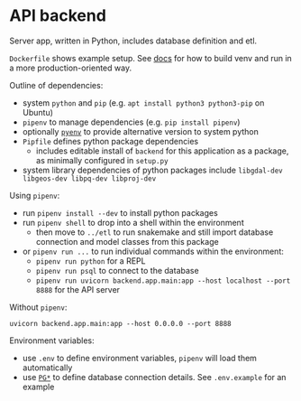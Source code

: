 # API backend

Server app, written in Python, includes database definition and etl.

`Dockerfile` shows example setup. See
[docs](https://pipenv.pypa.io/en/latest/basics/#pipenv-and-docker-containers)
for how to build venv and run in a more production-oriented way.

Outline of dependencies:

- system `python` and `pip` (e.g. `apt install python3 python3-pip` on Ubuntu)
- `pipenv` to manage dependencies (e.g. `pip install pipenv`)
- optionally [`pyenv`](https://github.com/pyenv/pyenv) to provide alternative
  version to system python
- `Pipfile` defines python package dependencies
  - includes editable install of `backend` for this application as a package, as
    minimally configured in `setup.py`
- system library dependencies of python packages include
  `libgdal-dev libgeos-dev libpq-dev libproj-dev`

Using `pipenv`:

- run `pipenv install --dev` to install python packages
- run `pipenv shell` to drop into a shell within the environment
  - then move to `../etl` to run snakemake and still import database connection
    and model classes from this package
- or `pipenv run ...` to run individual commands within the environment:
  - `pipenv run python` for a REPL
  - `pipenv run psql` to connect to the database
  - `pipenv run uvicorn backend.app.main:app --host localhost --port 8888`
    for the API server

Without `pipenv`:

    uvicorn backend.app.main:app --host 0.0.0.0 --port 8888

Environment variables:

- use `.env` to define environment variables, `pipenv` will load them
  automatically
- use [`PG*`](https://www.postgresql.org/docs/current/libpq-envars.html) to
  define database connection details. See `.env.example` for an example
